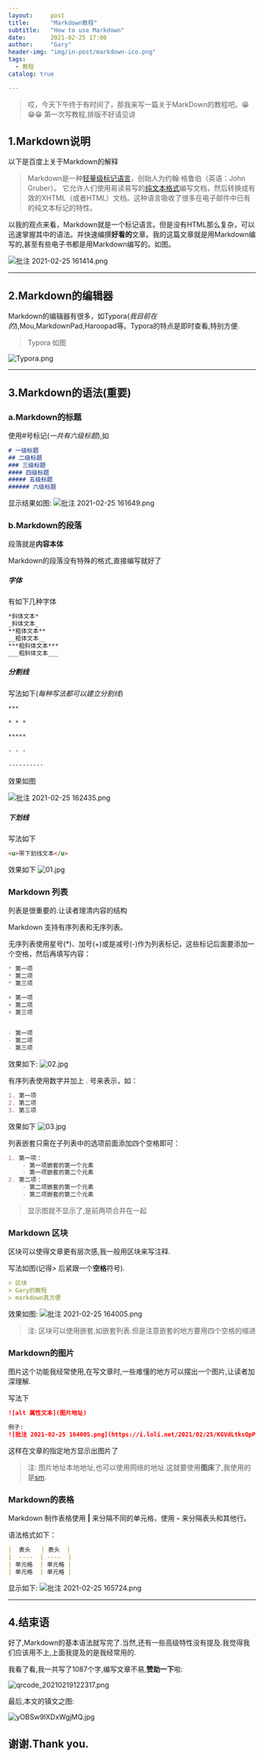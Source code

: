 ```yaml
---
layout:     post
title:      "Markdown教程"
subtitle:   "How to use Markdown"
date:       2021-02-25 17:00
author:     "Gary"
header-img: "img/in-post/markdown-ico.png"
tags:
  - 教程
catalog: true

---
```



>哎，今天下午终于有时间了，那我来写一篇关于MarkDown的教程吧。😁😁😁
>第一次写教程,排版不好请见谅

## 1.Markdown说明

以下是百度上关于Markdown的解释

>Markdown是一种[轻量级标记语言](https://baike.baidu.com/item/轻量级标记语言/52671915)，创始人为约翰·格鲁伯（英语：John Gruber）。 它允许人们使用易读易写的[纯文本格式](https://baike.baidu.com/item/纯文本格式/9862288)编写文档，然后转换成有效的XHTML（或者HTML）文档。这种语言吸收了很多在电子邮件中已有的纯文本标记的特性。

以我的观点来看，Markdown就是一个标记语言。但是没有HTML那么复杂，可以迅速掌握其中的语法。并快速编撰**好看的**文章。我的这篇文章就是用Markdown编写的,甚至有些电子书都是用Markdown编写的。如图。

![批注 2021-02-25 161414.png](https://i.loli.net/2021/02/25/LucwzaZOhrdJ7Ql.png)

***

## 2.Markdown的编辑器
Markdown的编辑器有很多，如Typora(_我目前在的_),Mou,MarkdownPad,Haroopad等。Typora的特点是即时查看,特别方便.
> Typora 如图

![Typora.png](https://i.loli.net/2021/02/25/pEPJxuygoIcjLUD.png)

***

## 3.Markdown的语法(**重要**)
### a.Markdown的标题
使用#号标记(_一共有六级标题_),如
```markdown
# 一级标题
## 二级标题
### 三级标题
#### 四级标题
##### 五级标题
###### 六级标题
```
显示结果如图:
![批注 2021-02-25 161649.png](https://i.loli.net/2021/02/25/Vujz46XxICFnSrb.png)

### b.Markdown的段落
段落就是**内容本体**

Markdown的段落没有特殊的格式,直接编写就好了

##### 字体
有如下几种字体
```markdown
*斜体文本*
_斜体文本_
**粗体文本**
__粗体文本__
***粗斜体文本***
___粗斜体文本___
```

##### 分割线
写法如下(_每种写法都可以建立分割线_)
```markdown
***

* * *

*****

- - -

----------
```
效果如图

![批注 2021-02-25 162435.png](https://i.loli.net/2021/02/25/TnyUp48uLhzeqFa.png)

##### 下划线
写法如下
```markdown
<u>带下划线文本</u>
```
效果如下
![01.jpg](https://www.runoob.com/wp-content/uploads/2019/03/05A27273-B66D-43DE-A3DB-0D32FF024093.jpg)

### Markdown 列表
列表是很重要的.让读者理清内容的结构

Markdown 支持有序列表和无序列表。

无序列表使用星号(*)、加号(+)或是减号(-)作为列表标记，这些标记后面要添加一个空格，然后再填写内容：
```markdown
* 第一项
* 第二项
* 第三项

+ 第一项
+ 第二项
+ 第三项


- 第一项
- 第二项
- 第三项
```
效果如下:
![02.jpg](https://www.runoob.com/wp-content/uploads/2019/03/89446A8E-6D83-4666-AACC-980145D5F070.jpg)

有序列表使用数字并加上 . 号来表示，如：
```markdown
1. 第一项
2. 第二项
3. 第三项
```
效果如下
![03.jpg](https://www.runoob.com/wp-content/uploads/2019/03/560384BB-2B00-41D5-ACF2-18972F7F2775.jpg)

列表嵌套只需在子列表中的选项前面添加四个空格即可：
```markdown
1. 第一项：
    - 第一项嵌套的第一个元素
    - 第一项嵌套的第二个元素
2. 第二项：
    - 第二项嵌套的第一个元素
    - 第二项嵌套的第二个元素
```
> 显示图就不显示了,是前两项合并在一起

### Markdown 区块
区块可以使得文章更有层次感,我一般用区块来写注释.

写法如图(记得> 后紧跟一个**空格**符号).

```markdown
> 区块
> Gary的教程
> markdown真方便
```
效果如图:
![批注 2021-02-25 164005.png](https://i.loli.net/2021/02/25/KGVdLtksOpPIDzg.png)

> 注: 区块可以使用嵌套,如嵌套列表.但是注意嵌套的地方要用四个空格的缩进

### Markdown的图片

图片这个功能我经常使用,在写文章时,一些难懂的地方可以摆出一个图片,让读者加深理解.

写法下

```markdown
![alt 属性文本](图片地址)

例子:
![批注 2021-02-25 164005.png](https://i.loli.net/2021/02/25/KGVdLtksOpPIDzg.png)

```

这样在文章的指定地方显示出图片了

> 注: 图片地址本地地址,也可以使用网络的地址.这就要使用**图床**了,我使用的是[sm](https://sm.ms/).



### Markdown的表格

Markdown 制作表格使用 **|** 来分隔不同的单元格，使用 **-** 来分隔表头和其他行。

语法格式如下：

```markdown
|  表头   | 表头  |
|  ----  | ----  |
| 单元格  | 单元格 |
| 单元格  | 单元格 |
```

显示如下:
![批注 2021-02-25 165724.png](https://i.loli.net/2021/02/25/hbWNg9ztY1EpyUq.png)

***

## 4.结束语

好了,Markdown的基本语法就写完了.当然,还有一些高级特性没有提及.我觉得我们应该用不上,上面我提及的是我经常用的.

我看了看,我一共写了1087个字,编写文章不易,**赞助一下**啦:

![qrcode_20210219122317.png](https://i.loli.net/2021/02/19/AYUa47OPDNZVCL2.png)



最后,本文的镇文之图:

![yOBSw9lXDxWgjMQ.jpg](https://i.loli.net/2021/02/25/RylMgf9QsICvO23.jpg)

## 谢谢.Thank you.
